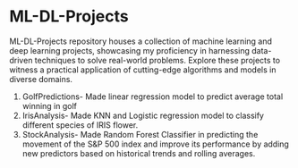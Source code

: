# ML-DL-Projects
ML-DL-Projects repository houses a collection of machine learning and deep learning projects, showcasing my proficiency in harnessing data-driven techniques to solve real-world problems. Explore these projects to witness a practical application of cutting-edge algorithms and models in diverse domains.

1) GolfPredictions- Made linear regression model to predict average total winning in golf
2) IrisAnalysis- Made KNN and Logistic regression model to classify different species of IRIS flower.
3) StockAnalysis- Made Random Forest Classifier in predicting the movement of the S&P 500 index and improve its performance by adding new predictors based on historical trends and rolling averages.
